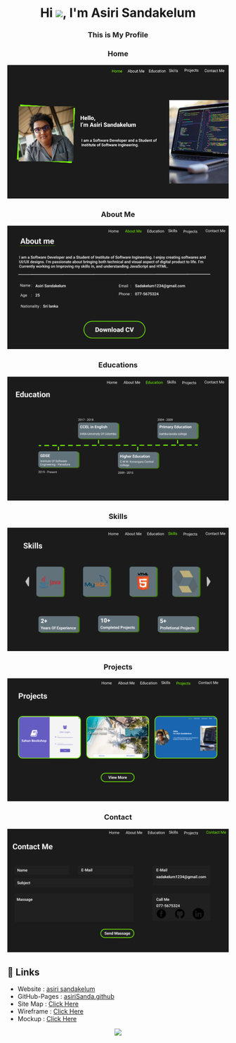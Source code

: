 
<h1 align="center">Hi <img src="https://raw.githubusercontent.com/MartinHeinz/MartinHeinz/master/wave.gif" width="30px">, I'm Asiri Sandakelum</h1>
<h3 align="center">This is My Profile</h3>

<h3 align="center">Home </h3>

![Home Section Img](assets/images/preview/home.PNG)

<h3 align="center">About Me</h3>

![Home Section Img](assets/images/preview/aboutme.PNG)

<h3 align="center">Educations</h3>

![Home Section Img](assets/images/preview/edu.PNG)

<h3 align="center">Skills</h3>

![Home Section Img](assets/images/preview/skill.PNG)

<h3 align="center">Projects</h3>

![Home Section Img](assets/images/preview/projects.PNG)

<h3 align="center">Contact</h3>

![Home Section Img](assets/images/preview/contact.PNG)


## :link: **Links**
- Website : [asiri sandakelum](https://myprofileasiri.000webhostapp.com/)
- GitHub-Pages : [asiriSanda.github](https://github.com/AsiriSanda)
- Site Map : [Click Here](https://www.gloomaps.com/izdjoWKVt2 )
- Wireframe : [Click Here](https://wireframe.cc/VX6jQN)
- Mockup : [Click Here](https://www.figma.com/file/9GeLLRAwmFVEWmOkeyV0HB/Asiri-Sandakelum?node-id=0%3A1)










<p align="center">
  <img src="https://capsule-render.vercel.app/api?type=waving&color=gradient&height=80&section=footer"/>
</p>

